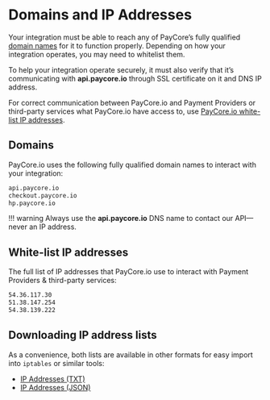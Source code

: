 # Domains and IP Addresses

Your integration must be able to reach any of PayCore’s fully qualified  [domain names](#domains)  for it to function properly. Depending on how your integration operates, you may need to whitelist them.

To help your integration operate securely, it must also verify that it’s communicating with  **api.paycore.io**  through SSL certificate on it and DNS IP address.

For correct communication between PayСore.io and Payment Providers or third-party services what PayСore.io have access to, use [PayСore.io white-list IP addresses](#white-list-ip-addresses).

## Domains

PayСore.io uses the following fully qualified domain names to interact with your integration:

```html
api.paycore.io
checkout.paycore.io
hp.paycore.io
```
!!! warning
    Always use the **api.paycore.io** DNS name to contact our API—never an IP address.

## White-list IP addresses

The full list of IP addresses that PayСore.io use to interact with Payment Providers & third-party services:

```html
54.36.117.30
51.38.147.254
54.38.139.222
```

## Downloading IP address lists

As a convenience, both lists are available in other formats for easy import into `iptables` or similar tools:

- <a href="/ips/ips_access.txt" target="_blank" rel="noopener">IP Addresses (TXT)</a>
- <a href="/ips/ips_access.json" target="_blank" rel="noopener">IP Addresses (JSON)</a>